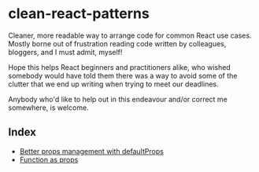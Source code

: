 # clean-react-patterns

Cleaner, more readable way to arrange code for common React use cases. Mostly borne out of frustration reading code written by colleagues, bloggers, and I must admit, myself!

Hope this helps React beginners and practitioners alike, who wished somebody would have told them there was a way to avoid some of the clutter that we end up writing when trying to meet our deadlines.

Anybody who'd like to help out in this endeavour and/or correct me somewhere, is welcome.

## Index

- [Better props management with defaultProps](https://github.com/spunkypanda/clean-react-patterns/blob/master/array-as-props.md "url")
- [Function as props](https://github.com/spunkypanda/clean-react-patterns/blob/master/func-as-props.md "url")


